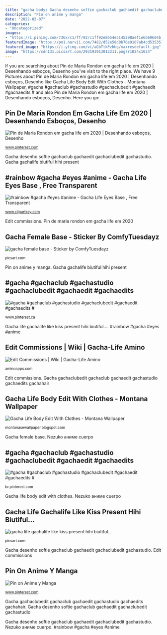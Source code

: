 ```yaml
---
title: "gacha bodys Gacha desenho softie gachaclub gachaedit gachaclubedit gachastudio"
description: "Pin on anime y manga"
date: "2022-02-07"
categories:
- "Uncategorized"
images:
- "https://i.pinimg.com/736x/c1/ff/92/c1ff92e8b54e5145298aef1e6b69604b.jpg"
featuredImage: "https://pm1.narvii.com/7482/d52e58d8b70e9107ab4cd535351882d545aa475cr1-1280-800v2_hq.jpg"
featured_image: "https://i.ytimg.com/vi/aQbTtkPzhUg/maxresdefault.jpg"
image: "https://cdn131.picsart.com/293193913012211.png?r1024x1024"
---
```


If you are searching about Pin de Maria Rondon em gacha life em 2020 | Desenhando esboços, Desenho you've visit to the right place. We have 9 Pictures about Pin de Maria Rondon em gacha life em 2020 | Desenhando esboços, Desenho like Gacha Life Body Edit With Clothes - Montana Wallpaper, #gacha #gachaclub #gachastudio #gachaclubedit #gachaedit #gachaedits # and also Pin de Maria Rondon em gacha life em 2020 | Desenhando esboços, Desenho. Here you go:

## Pin De Maria Rondon Em Gacha Life Em 2020 | Desenhando Esboços, Desenho

![Pin de Maria Rondon em gacha life em 2020 | Desenhando esboços, Desenho](https://i.pinimg.com/originals/81/b8/35/81b835729914df2ef499535123db1202.jpg "Gacha clipartkey 120kb")

<small>www.pinterest.com</small>

Gacha desenho softie gachaclub gachaedit gachaclubedit gachastudio. Gacha gachalife biutiful hihi present

## #rainbow #gacha #eyes #anime - Gacha Life Eyes Base , Free Transparent

![#rainbow #gacha #eyes #anime - Gacha Life Eyes Base , Free Transparent](https://s.clipartkey.com/mpngs/s/13-138582_gacha-life-eyes-clipart-png-download-gacha-life.png "Gacha life gachalife like kiss present hihi biutiful...")

<small>www.clipartkey.com</small>

Edit commissions. Pin de maria rondon em gacha life em 2020

## Gacha Female Base - Sticker By ComfyTuesdayz

![gacha female base - Sticker by ComfyTuesdayz](https://cdn131.picsart.com/293193913012211.png?r1024x1024 "#gacha #gachaclub #gachastudio #gachaclubedit #gachaedit #gachaedits #")

<small>picsart.com</small>

Pin on anime y manga. Gacha gachalife biutiful hihi present

## #gacha #gachaclub #gachastudio #gachaclubedit #gachaedit #gachaedits #

![#gacha #gachaclub #gachastudio #gachaclubedit #gachaedit #gachaedits #](https://i.pinimg.com/736x/92/75/db/9275db4a60d88d948b90175cd82d441e.jpg "#rainbow #gacha #eyes #anime")

<small>www.pinterest.ca</small>

Gacha life gachalife like kiss present hihi biutiful.... #rainbow #gacha #eyes #anime

## Edit Commissions | Wiki | Gacha-Life Amino

![Edit Commissions | Wiki | Gacha-Life Amino](https://pm1.narvii.com/7482/d52e58d8b70e9107ab4cd535351882d545aa475cr1-1280-800v2_hq.jpg "Pin on anime y manga")

<small>aminoapps.com</small>

Edit commissions. Gacha gachaclubedit gachaclub gachaedit gachastudio gachaedits gachahair

## Gacha Life Body Edit With Clothes - Montana Wallpaper

![Gacha Life Body Edit With Clothes - Montana Wallpaper](https://i.ytimg.com/vi/aQbTtkPzhUg/maxresdefault.jpg "Edit commissions")

<small>montanasewallpaper.blogspot.com</small>

Gacha female base. Nezuko аниме cuerpo

## #gacha #gachaclub #gachastudio #gachaclubedit #gachaedit #gachaedits #

![#gacha #gachaclub #gachastudio #gachaclubedit #gachaedit #gachaedits #](https://i.pinimg.com/736x/93/e9/d9/93e9d907bae2ec891091c1925d2c7257.jpg "Gacha life body edit with clothes")

<small>br.pinterest.com</small>

Gacha life body edit with clothes. Nezuko аниме cuerpo

## Gacha Life Gachalife Like Kiss Present Hihi Biutiful...

![gacha life gachalife like kiss present hihi biutiful...](http://cdn131.picsart.com/291110980036211.png "Gacha life body edit with clothes")

<small>picsart.com</small>

Gacha desenho softie gachaclub gachaedit gachaclubedit gachastudio. Edit commissions

## Pin On Anime Y Manga

![Pin on Anime y Manga](https://i.pinimg.com/736x/c1/ff/92/c1ff92e8b54e5145298aef1e6b69604b.jpg "Nezuko аниме cuerpo")

<small>www.pinterest.com</small>

Gacha gachaclubedit gachaclub gachaedit gachastudio gachaedits gachahair. Gacha desenho softie gachaclub gachaedit gachaclubedit gachastudio

Gacha desenho softie gachaclub gachaedit gachaclubedit gachastudio. Nezuko аниме cuerpo. #rainbow #gacha #eyes #anime
